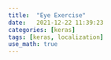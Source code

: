 ```yaml
---
title:  "Eye Exercise"
date:   2021-12-22 11:39:23
categories: [keras] 
tags: [keras, localization]
use_math: true
---
```


